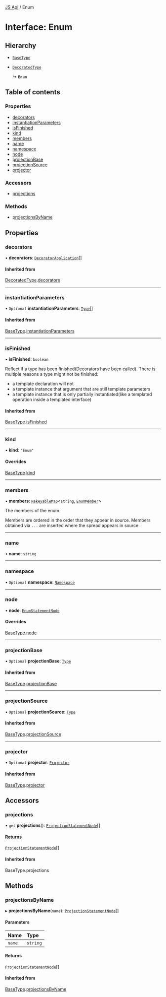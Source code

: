 [JS Api](../index.md) / Enum

# Interface: Enum

## Hierarchy

- [`BaseType`](BaseType.md)

- [`DecoratedType`](DecoratedType.md)

  ↳ **`Enum`**

## Table of contents

### Properties

- [decorators](Enum.md#decorators)
- [instantiationParameters](Enum.md#instantiationparameters)
- [isFinished](Enum.md#isfinished)
- [kind](Enum.md#kind)
- [members](Enum.md#members)
- [name](Enum.md#name)
- [namespace](Enum.md#namespace)
- [node](Enum.md#node)
- [projectionBase](Enum.md#projectionbase)
- [projectionSource](Enum.md#projectionsource)
- [projector](Enum.md#projector)

### Accessors

- [projections](Enum.md#projections)

### Methods

- [projectionsByName](Enum.md#projectionsbyname)

## Properties

### decorators

• **decorators**: [`DecoratorApplication`](DecoratorApplication.md)[]

#### Inherited from

[DecoratedType](DecoratedType.md).[decorators](DecoratedType.md#decorators)

___

### instantiationParameters

• `Optional` **instantiationParameters**: [`Type`](../index.md#type)[]

#### Inherited from

[BaseType](BaseType.md).[instantiationParameters](BaseType.md#instantiationparameters)

___

### isFinished

• **isFinished**: `boolean`

Reflect if a type has been finished(Decorators have been called).
There is multiple reasons a type might not be finished:
- a template declaration will not
- a template instance that argument that are still template parameters
- a template instance that is only partially instantiated(like a templated operation inside a templated interface)

#### Inherited from

[BaseType](BaseType.md).[isFinished](BaseType.md#isfinished)

___

### kind

• **kind**: ``"Enum"``

#### Overrides

[BaseType](BaseType.md).[kind](BaseType.md#kind)

___

### members

• **members**: [`RekeyableMap`](RekeyableMap.md)<`string`, [`EnumMember`](EnumMember.md)\>

The members of the enum.

Members are ordered in the order that they appear in source. Members
obtained via `...` are inserted where the spread appears in source.

___

### name

• **name**: `string`

___

### namespace

• `Optional` **namespace**: [`Namespace`](Namespace.md)

___

### node

• **node**: [`EnumStatementNode`](EnumStatementNode.md)

#### Overrides

[BaseType](BaseType.md).[node](BaseType.md#node)

___

### projectionBase

• `Optional` **projectionBase**: [`Type`](../index.md#type)

#### Inherited from

[BaseType](BaseType.md).[projectionBase](BaseType.md#projectionbase)

___

### projectionSource

• `Optional` **projectionSource**: [`Type`](../index.md#type)

#### Inherited from

[BaseType](BaseType.md).[projectionSource](BaseType.md#projectionsource)

___

### projector

• `Optional` **projector**: [`Projector`](Projector.md)

#### Inherited from

[BaseType](BaseType.md).[projector](BaseType.md#projector)

## Accessors

### projections

• `get` **projections**(): [`ProjectionStatementNode`](ProjectionStatementNode.md)[]

#### Returns

[`ProjectionStatementNode`](ProjectionStatementNode.md)[]

#### Inherited from

BaseType.projections

## Methods

### projectionsByName

▸ **projectionsByName**(`name`): [`ProjectionStatementNode`](ProjectionStatementNode.md)[]

#### Parameters

| Name | Type |
| :------ | :------ |
| `name` | `string` |

#### Returns

[`ProjectionStatementNode`](ProjectionStatementNode.md)[]

#### Inherited from

[BaseType](BaseType.md).[projectionsByName](BaseType.md#projectionsbyname)
